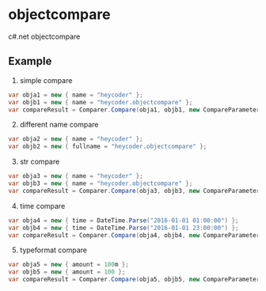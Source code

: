 # objectcompare
c#.net objectcompare

## Example

1. simple compare
```c#
var obja1 = new { name = "heycoder" };
var objb1 = new { name = "heycoder.objectcompare" };
var compareResult = Comparer.Compare(obja1, objb1, new CompareParameter { ObjectAPropertyName = "name" });
```

2. different name compare
```c#
var obja2 = new { name = "heycoder" };
var objb2 = new { fullname = "heycoder.objectcompare" };
```

3. str compare
```c#
var obja3 = new { name = "heycoder" };
var objb3 = new { name = "heycoder.objectcompare" };
var compareResult = Comparer.Compare(obja3, objb3, new CompareParameter { ObjectAPropertyName = "name", EqualComparer = new StringEqualComparer(8) });
```

4. time compare
```c#
var obja4 = new { time = DateTime.Parse("2016-01-01 01:00:00") };
var objb4 = new { time = DateTime.Parse("2016-01-01 23:00:00") };
var compareResult = Comparer.Compare(obja4, objb4, new CompareParameter { ObjectAPropertyName = "time", EqualComparer = new TimeEqualComparer("yyyyMMdd") });
```

5. typeformat compare
```c#
var obja5 = new { amount = 100m };
var objb5 = new { amount = 100 };
var compareResult = Comparer.Compare(obja5, objb5, new CompareParameter { ObjectAPropertyName = "amount", CompareType = TypeCode.Decimal });
```